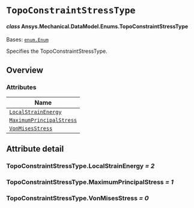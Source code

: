 # `TopoConstraintStressType`

<a id="ansys.mechanical.stubs.v242.Ansys.Mechanical.DataModel.Enums.TopoConstraintStressType"></a>

#### *class* Ansys.Mechanical.DataModel.Enums.TopoConstraintStressType

Bases: [`enum.Enum`](https://docs.python.org/3/library/enum.html#enum.Enum)

Specifies the TopoConstraintStressType.

<!-- !! processed by numpydoc !! -->

<a id="overview"></a>

## Overview

### Attributes

| Name |
| -------------------------------------------------------------------------------------------------------------------------------------------------------------- |
| [`LocalStrainEnergy`](#TopoConstraintStressType.LocalStrainEnergy) |
| [`MaximumPrincipalStress`](#TopoConstraintStressType.MaximumPrincipalStress) |
| [`VonMisesStress`](#TopoConstraintStressType.VonMisesStress) |

<a id="attribute-detail"></a>

## Attribute detail

<a id="TopoConstraintStressType.LocalStrainEnergy"></a>

### TopoConstraintStressType.LocalStrainEnergy *= 2*

<a id="TopoConstraintStressType.MaximumPrincipalStress"></a>

### TopoConstraintStressType.MaximumPrincipalStress *= 1*

<a id="TopoConstraintStressType.VonMisesStress"></a>

### TopoConstraintStressType.VonMisesStress *= 0*


